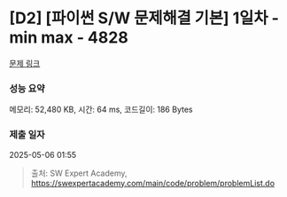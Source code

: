 # [D2] [파이썬 S/W 문제해결 기본] 1일차 - min max - 4828 

[문제 링크](https://swexpertacademy.com/main/code/problem/problemDetail.do?contestProbId=AWTLQZwKon4DFAVT) 

### 성능 요약

메모리: 52,480 KB, 시간: 64 ms, 코드길이: 186 Bytes

### 제출 일자

2025-05-06 01:55



> 출처: SW Expert Academy, https://swexpertacademy.com/main/code/problem/problemList.do